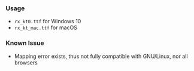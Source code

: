 ### Usage
- `rx_kt0.ttf` for Windows 10
- `rx_kt_mac.ttf` for macOS
### Known Issue
- Mapping error exists, thus not fully compatible with GNU/Linux, nor all browsers

